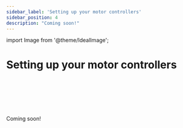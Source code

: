 ```yaml
---
sidebar_label: 'Setting up your motor controllers'
sidebar_position: 4
description: "Coming soon!"
---
```


import Image from '@theme/IdealImage';


# Setting up your motor controllers

<br/><br/><br/><br/><br/>

<div style={{fontSize: '42px', textAlign: 'center'}}>Coming soon!</div>